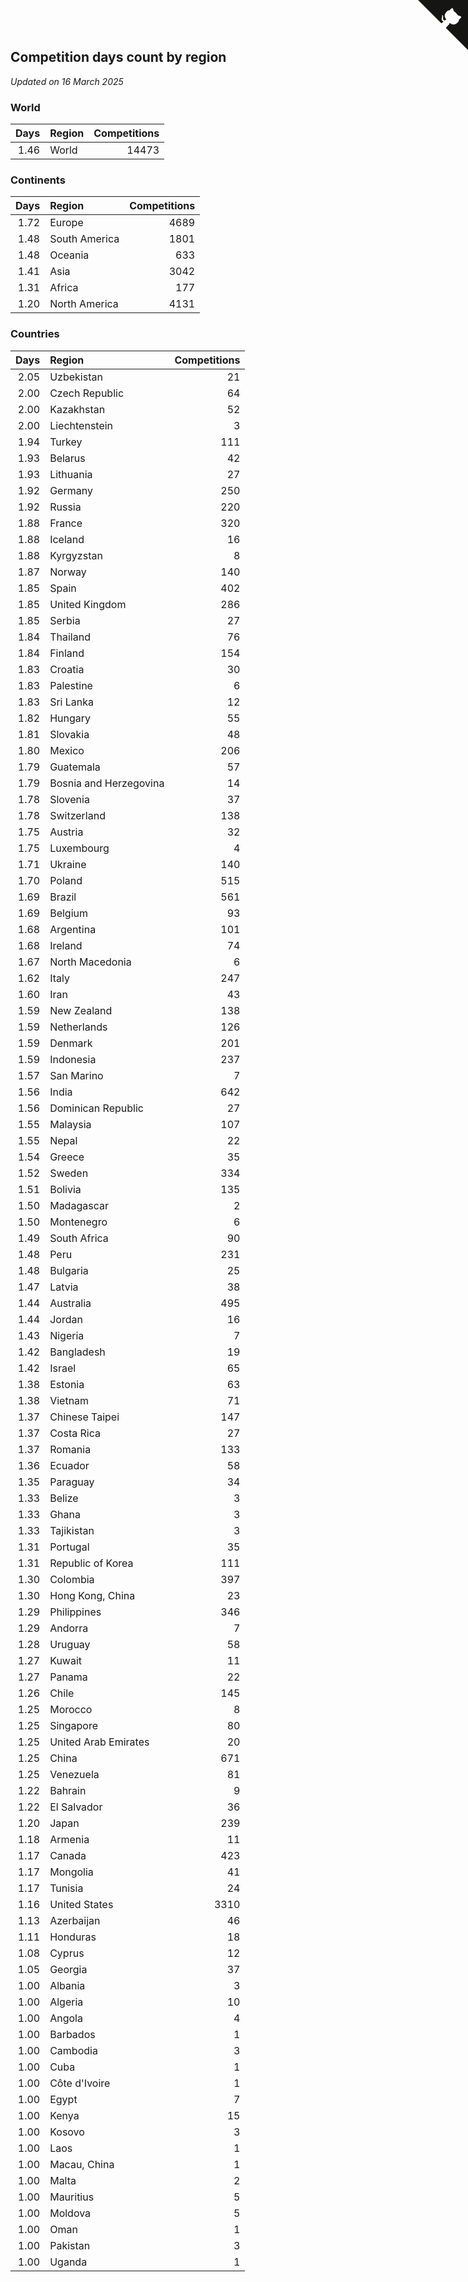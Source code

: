## Competition days count by region

*Updated on 16 March 2025*


### World

| Days | Region | Competitions |
| ---: | :--- | ---: |
| 1.46 | World | 14473 |

### Continents

| Days | Region | Competitions |
| ---: | :--- | ---: |
| 1.72 | Europe | 4689 |
| 1.48 | South America | 1801 |
| 1.48 | Oceania | 633 |
| 1.41 | Asia | 3042 |
| 1.31 | Africa | 177 |
| 1.20 | North America | 4131 |

### Countries

| Days | Region | Competitions |
| ---: | :--- | ---: |
| 2.05 | Uzbekistan | 21 |
| 2.00 | Czech Republic | 64 |
| 2.00 | Kazakhstan | 52 |
| 2.00 | Liechtenstein | 3 |
| 1.94 | Turkey | 111 |
| 1.93 | Belarus | 42 |
| 1.93 | Lithuania | 27 |
| 1.92 | Germany | 250 |
| 1.92 | Russia | 220 |
| 1.88 | France | 320 |
| 1.88 | Iceland | 16 |
| 1.88 | Kyrgyzstan | 8 |
| 1.87 | Norway | 140 |
| 1.85 | Spain | 402 |
| 1.85 | United Kingdom | 286 |
| 1.85 | Serbia | 27 |
| 1.84 | Thailand | 76 |
| 1.84 | Finland | 154 |
| 1.83 | Croatia | 30 |
| 1.83 | Palestine | 6 |
| 1.83 | Sri Lanka | 12 |
| 1.82 | Hungary | 55 |
| 1.81 | Slovakia | 48 |
| 1.80 | Mexico | 206 |
| 1.79 | Guatemala | 57 |
| 1.79 | Bosnia and Herzegovina | 14 |
| 1.78 | Slovenia | 37 |
| 1.78 | Switzerland | 138 |
| 1.75 | Austria | 32 |
| 1.75 | Luxembourg | 4 |
| 1.71 | Ukraine | 140 |
| 1.70 | Poland | 515 |
| 1.69 | Brazil | 561 |
| 1.69 | Belgium | 93 |
| 1.68 | Argentina | 101 |
| 1.68 | Ireland | 74 |
| 1.67 | North Macedonia | 6 |
| 1.62 | Italy | 247 |
| 1.60 | Iran | 43 |
| 1.59 | New Zealand | 138 |
| 1.59 | Netherlands | 126 |
| 1.59 | Denmark | 201 |
| 1.59 | Indonesia | 237 |
| 1.57 | San Marino | 7 |
| 1.56 | India | 642 |
| 1.56 | Dominican Republic | 27 |
| 1.55 | Malaysia | 107 |
| 1.55 | Nepal | 22 |
| 1.54 | Greece | 35 |
| 1.52 | Sweden | 334 |
| 1.51 | Bolivia | 135 |
| 1.50 | Madagascar | 2 |
| 1.50 | Montenegro | 6 |
| 1.49 | South Africa | 90 |
| 1.48 | Peru | 231 |
| 1.48 | Bulgaria | 25 |
| 1.47 | Latvia | 38 |
| 1.44 | Australia | 495 |
| 1.44 | Jordan | 16 |
| 1.43 | Nigeria | 7 |
| 1.42 | Bangladesh | 19 |
| 1.42 | Israel | 65 |
| 1.38 | Estonia | 63 |
| 1.38 | Vietnam | 71 |
| 1.37 | Chinese Taipei | 147 |
| 1.37 | Costa Rica | 27 |
| 1.37 | Romania | 133 |
| 1.36 | Ecuador | 58 |
| 1.35 | Paraguay | 34 |
| 1.33 | Belize | 3 |
| 1.33 | Ghana | 3 |
| 1.33 | Tajikistan | 3 |
| 1.31 | Portugal | 35 |
| 1.31 | Republic of Korea | 111 |
| 1.30 | Colombia | 397 |
| 1.30 | Hong Kong, China | 23 |
| 1.29 | Philippines | 346 |
| 1.29 | Andorra | 7 |
| 1.28 | Uruguay | 58 |
| 1.27 | Kuwait | 11 |
| 1.27 | Panama | 22 |
| 1.26 | Chile | 145 |
| 1.25 | Morocco | 8 |
| 1.25 | Singapore | 80 |
| 1.25 | United Arab Emirates | 20 |
| 1.25 | China | 671 |
| 1.25 | Venezuela | 81 |
| 1.22 | Bahrain | 9 |
| 1.22 | El Salvador | 36 |
| 1.20 | Japan | 239 |
| 1.18 | Armenia | 11 |
| 1.17 | Canada | 423 |
| 1.17 | Mongolia | 41 |
| 1.17 | Tunisia | 24 |
| 1.16 | United States | 3310 |
| 1.13 | Azerbaijan | 46 |
| 1.11 | Honduras | 18 |
| 1.08 | Cyprus | 12 |
| 1.05 | Georgia | 37 |
| 1.00 | Albania | 3 |
| 1.00 | Algeria | 10 |
| 1.00 | Angola | 4 |
| 1.00 | Barbados | 1 |
| 1.00 | Cambodia | 3 |
| 1.00 | Cuba | 1 |
| 1.00 | Côte d'Ivoire | 1 |
| 1.00 | Egypt | 7 |
| 1.00 | Kenya | 15 |
| 1.00 | Kosovo | 3 |
| 1.00 | Laos | 1 |
| 1.00 | Macau, China | 1 |
| 1.00 | Malta | 2 |
| 1.00 | Mauritius | 5 |
| 1.00 | Moldova | 5 |
| 1.00 | Oman | 1 |
| 1.00 | Pakistan | 3 |
| 1.00 | Uganda | 1 |


<a href="https://github.com/jonatanklosko/wca_statistics" class="github-corner" aria-label="View source on Github"><svg width="80" height="80" viewBox="0 0 250 250" style="fill:#151513; color:#fff; position: absolute; top: 0; border: 0; right: 0;" aria-hidden="true"><path d="M0,0 L115,115 L130,115 L142,142 L250,250 L250,0 Z"></path><path d="M128.3,109.0 C113.8,99.7 119.0,89.6 119.0,89.6 C122.0,82.7 120.5,78.6 120.5,78.6 C119.2,72.0 123.4,76.3 123.4,76.3 C127.3,80.9 125.5,87.3 125.5,87.3 C122.9,97.6 130.6,101.9 134.4,103.2" fill="currentColor" style="transform-origin: 130px 106px;" class="octo-arm"></path><path d="M115.0,115.0 C114.9,115.1 118.7,116.5 119.8,115.4 L133.7,101.6 C136.9,99.2 139.9,98.4 142.2,98.6 C133.8,88.0 127.5,74.4 143.8,58.0 C148.5,53.4 154.0,51.2 159.7,51.0 C160.3,49.4 163.2,43.6 171.4,40.1 C171.4,40.1 176.1,42.5 178.8,56.2 C183.1,58.6 187.2,61.8 190.9,65.4 C194.5,69.0 197.7,73.2 200.1,77.6 C213.8,80.2 216.3,84.9 216.3,84.9 C212.7,93.1 206.9,96.0 205.4,96.6 C205.1,102.4 203.0,107.8 198.3,112.5 C181.9,128.9 168.3,122.5 157.7,114.1 C157.9,116.9 156.7,120.9 152.7,124.9 L141.0,136.5 C139.8,137.7 141.6,141.9 141.8,141.8 Z" fill="currentColor" class="octo-body"></path></svg></a><style>.github-corner:hover .octo-arm{animation:octocat-wave 560ms ease-in-out}@keyframes octocat-wave{0%,100%{transform:rotate(0)}20%,60%{transform:rotate(-25deg)}40%,80%{transform:rotate(10deg)}}@media (max-width:500px){.github-corner:hover .octo-arm{animation:none}.github-corner .octo-arm{animation:octocat-wave 560ms ease-in-out}}</style>
